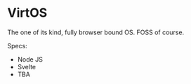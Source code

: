 
# VirtOS

The one of its kind, fully browser bound OS. 
FOSS of course.

Specs:
- Node JS
- Svelte
- TBA

